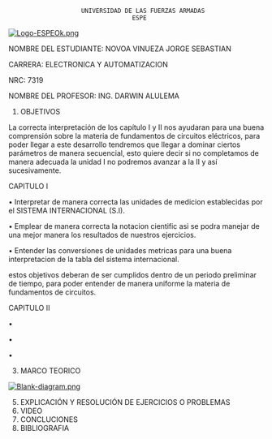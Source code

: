                         UNIVERSIDAD DE LAS FUERZAS ARMADAS 
                                      ESPE
  [![Logo-ESPEOk.png](https://i.postimg.cc/P5XdL97z/Logo-ESPEOk.png)](https://postimg.cc/HVhqRZdV)
                                                                        





NOMBRE DEL ESTUDIANTE: NOVOA VINUEZA JORGE SEBASTIAN 
  
CARRERA: ELECTRONICA Y AUTOMATIZACION 

NRC: 7319

NOMBRE DEL PROFESOR: ING. DARWIN ALULEMA






1. OBJETIVOS

La correcta interpretación de los capítulo I y II nos ayudaran para una buena comprensión sobre la materia de fundamentos de circuitos eléctricos, para poder llegar a este desarrollo tendremos que llegar a dominar ciertos parámetros de manera secuencial, esto quiere decir si no completamos de manera adecuada la unidad I no podremos avanzar a la II y así sucesivamente.
  
  CAPITULO I 
  
  • Interpretar de manera correcta las unidades de medicion establecidas por el SISTEMA INTERNACIONAL (S.I).
  
  • Emplear de manera correcta la notacion cientific asi se podra manejar de una mejor manera los resultados de nuestros ejercicios.
  
  • Entender las conversiones de unidades metricas para una buena interpretacion de la tabla del sistema internacional.

estos objetivos deberan de ser cumplidos dentro de un periodo preliminar de tiempo, para poder entender de manera uniforme la materia de fundamentos de circuitos.
  
  
  CAPITULO II
  
  •
  
  •
  
  •

3. MARCO TEORICO

[![Blank-diagram.png](https://i.postimg.cc/1X25zN7n/Blank-diagram.png)](https://postimg.cc/CnCVPdgS)


5. EXPLICACIÓN Y RESOLUCIÓN DE EJERCICIOS O PROBLEMAS
6. VIDEO
7. CONCLUCIONES 
8. BIBLIOGRAFIA


  
